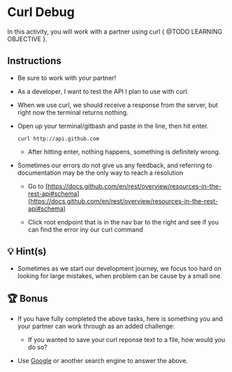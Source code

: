 # Curl Debug

In this activity, you will work with a partner using curl { @TODO LEARNING OBJECTIVE }.

## Instructions

- Be sure to work with your partner!

- As a developer, I want to test the API I plan to use with curl.

- When we use curl, we should receive a response from the server, but right now the terminal returns nothing.

- Open up your terminal/gitbash and paste in the line, then hit enter.

  `curl http://api.github.com`

  - After hitting enter, nothing happens, something is definitely wrong.

- Sometimes our errors do not give us any feedback, and referring to documentation may be the only way to reach a resolution

  - Go to [https://docs.github.com/en/rest/overview/resources-in-the-rest-api#schema](https://docs.github.com/en/rest/overview/resources-in-the-rest-api#schema)

  - Click root endpoint that is in the nav bar to the right and see if you can find the error iny our curl command

## 💡 Hint(s)

- Sometimes as we start our development journey, we focus too hard on looking for large mistakes, when problem can be cause by a small one.

## 🏆 Bonus

- If you have fully completed the above tasks, here is something you and your partner can work through as an added challenge:

  - If you wanted to save your curl reponse text to a file, how would you do so?

- Use [Google](https://www.google.com) or another search engine to answer the above.
